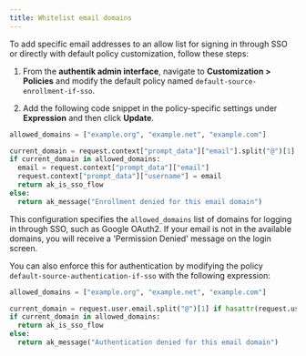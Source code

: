 ```yaml
---
title: Whitelist email domains
---
```


To add specific email addresses to an allow list for signing in through SSO or directly with default policy customization, follow these steps:

1. From the **authentik admin interface**, navigate to **Customization > Policies** and modify the default policy named `default-source-enrollment-if-sso`.

2. Add the following code snippet in the policy-specific settings under **Expression** and then click **Update**.

```python
allowed_domains = ["example.org", "example.net", "example.com"]

current_domain = request.context["prompt_data"]["email"].split("@")[1] if request.context.get("prompt_data", {}).get("email") else None
if current_domain in allowed_domains:
  email = request.context["prompt_data"]["email"]
  request.context["prompt_data"]["username"] = email
  return ak_is_sso_flow
else:
  return ak_message("Enrollment denied for this email domain")
```

This configuration specifies the `allowed_domains` list of domains for logging in through SSO, such as Google OAuth2. If your email is not in the available domains, you will receive a 'Permission Denied' message on the login screen.

You can also enforce this for authentication by modifying the policy `default-source-authentication-if-sso` with the following expression:

```python
allowed_domains = ["example.org", "example.net", "example.com"]

current_domain = request.user.email.split("@")[1] if hasattr(request.user, 'email') and request.user.email else None
if current_domain in allowed_domains:
  return ak_is_sso_flow
else:
  return ak_message("Authentication denied for this email domain")
```

